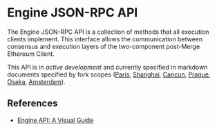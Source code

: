 # Engine JSON-RPC API

The Engine JSON-RPC API is a collection of methods that all execution clients implement.
This interface allows the communication between consensus and execution layers of the two-component post-Merge Ethereum Client.

This API is in *active development* and currently specified in markdown documents specified by fork scopes ([Paris](./paris.md), [Shanghai](./shanghai.md), [Cancun](./cancun.md), [Prague](./prague.md), [Osaka](./osaka.md), [Amsterdam](./amsterdam.md)).

## References
* [Engine API: A Visual Guide](https://hackmd.io/@danielrachi/engine_api)
